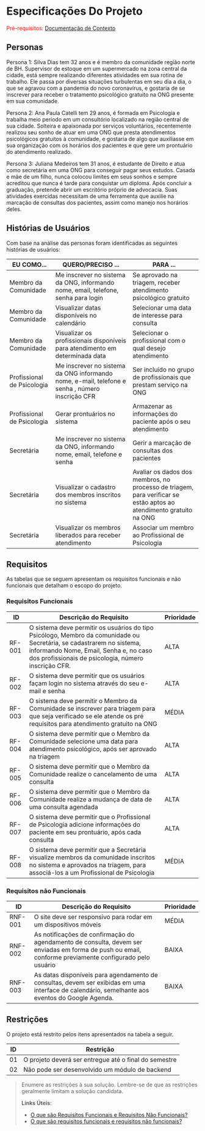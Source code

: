 # Especificações Do Projeto

<span style="color:red">Pré-requisitos: <a href="1-Contexto.md"> Documentação de Contexto</a></span>


## Personas

Persona 1: Silva Dias tem 32 anos e é membro da comunidade região norte de BH. Supervisor de estoque em um supermercado na zona central da cidade, está sempre realizando diferentes atividades em sua rotina de trabalho. Ele passa por diversas situações turbulentas em seu dia a dia, o que se agravou  com a pandemia do novo coronavírus, e gostaria de se inscrever para receber o tratamento psicológico gratuito na ONG presente em sua comunidade.


Persona 2: Ana Paula Catelli tem 29 anos, é formada em Psicologia e trabalha meio período em um consultório localizado na região central de sua cidade. Solteira e apaixonada por serviços voluntários, recentemente realizou seu sonho de atuar em uma ONG que presta atendimentos psicológicos gratuitos à comunidade, e gostaria de algo que auxiliasse em sua organização com os horários dos pacientes e que gere um prontuário do atendimento realizado.

Persona 3: Juliana Medeiros tem 31 anos, é estudante de Direito e atua como secretária em uma ONG para conseguir pagar seus estudos. Casada e mãe de um filho, nunca colocou limites em seus sonhos e sempre acreditou que nunca é tarde para conquistar um diploma. Após concluir a graduação, pretende abrir um escritório próprio de advocacia. Suas atividades exercidas necessitam de uma ferramenta que auxilie na marcação de consultas dos pacientes, assim como manejo nos horários deles.


## Histórias de Usuários

Com base na análise das personas foram identificadas as seguintes histórias de usuários:

|EU COMO... | QUERO/PRECISO ...  |PARA ...                  |
|--------------------|------------------------------------|----------------------------------------|
|Membro da Comunidade | Me inscrever no sistema da ONG, informando nome, email, telefone, senha para login         | Se aprovado na triagem, receber atendimento psicológico gratuito              |
|Membro da Comunidade | Visualizar datas disponíveis no calendário         | Selecionar uma data de interesse para consulta       |
|Membro da Comunidade | Visualizar os profissionais disponíveis para atendimento em determinada data         | Selecionar o profissional com o qual desejo atendimento      |
|Profissional de Psicologia | Me inscrever no sistema da ONG informando nome, e-mail, telefone e senha , número inscrição CFR    | Ser incluído no grupo de profissionais que prestam serviço na ONG |
|Profissional de Psicologia | Gerar prontuários no sistema               | Armazenar as informações do paciente após o seu atendimento |
|Secretária | Me inscrever no sistema da ONG, informando nome, email, telefone e senha              | Gerir a marcação de consultas dos pacientes |
|Secretária | Visualizar o cadastro dos membros inscritos no sistema   | Avaliar os dados dos membros, no processo de triagem, para verificar se estão aptos ao atendimento gratuito na ONG|
|Secretária | Visualizar os membros liberados para receber atendimento  | Associar um membro ao Profissional de Psicologia |

## Requisitos

As tabelas que se seguem apresentam os requisitos funcionais e não funcionais que detalham o escopo do projeto.

### Requisitos Funcionais

|ID     | Descrição do Requisito  |Prioridade |
|-------|-------------------------|----|
|RF-001| O sistema deve permitir os usuários do tipo Psicólogo, Membro da comunidade ou Secretária, se cadastrarem no  sistema, informando Nome, Email, Senha e, no caso dos  profissionais de psicologia, número inscrição CFR.| ALTA |  
|RF-002| O sistema deve permitir que os usuários façam login no sistema através do seu e-mail e senha  | ALTA |
|RF-003| O sistema deve permitir o Membro da Comunidade se inscrever para triagem para que seja verificado se ele atende os pré requisitos para atendimento gratuito na ONG| MÉDIA |
|RF-004| O sistema deve permitir que o Membro da Comunidade selecione uma data para atendimento psicológico, após ser aprovado na triagem  | ALTA |
|RF-005| O sistema deve permitir que o Membro da Comunidade realize o cancelamento de uma consulta | ALTA|
|RF-006| O sistema deve permitir que o Membro da Comunidade realize a mudança de data de uma consulta agendada | ALTA|
|RF-007| O sistema deve permitir que o Profissional de Psicologia adicione informações do paciente em seu prontuário, após cada consulta | ALTA |
|RF-008| O sistema deve permitir que a Secretária visualize membros da comunidade inscritos no sistema e aprovados na triagem, para associá-los a um Profissional de Psicologia | MÉDIA |

### Requisitos não Funcionais

|ID     | Descrição do Requisito  |Prioridade |
|-------|-------------------------|----|
|RNF-001| O site deve ser responsivo para rodar em um dispositivos móveis | MÉDIA | 
|RNF-002| As notificações de confirmação do agendamento de consulta, devem ser enviadas em forma de push ou email, conforme previamente configurado pelo usuário  | BAIXA | 
|RNF-003| As datas disponíveis para agendamento de consultas, devem ser exibidas em uma interface de calendário, semelhante aos eventos do Google Agenda. | BAIXA |

## Restrições

O projeto está restrito pelos itens apresentados na tabela a seguir.

|ID| Restrição                                             |
|--|-------------------------------------------------------|
|01| O projeto deverá ser entregue até o final do semestre |
|02| Não pode ser desenvolvido um módulo de backend        |


> Enumere as restrições à sua solução. Lembre-se de que as restrições
> geralmente limitam a solução candidata.
> 
> **Links Úteis**:
> - [O que são Requisitos Funcionais e Requisitos Não Funcionais?](https://codificar.com.br/requisitos-funcionais-nao-funcionais/)
> - [O que são requisitos funcionais e requisitos não funcionais?](https://analisederequisitos.com.br/requisitos-funcionais-e-requisitos-nao-funcionais-o-que-sao/)
